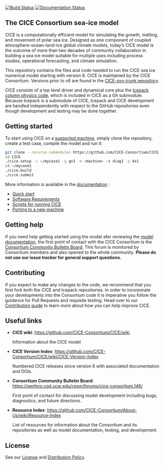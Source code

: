 [![Build Status](https://travis-ci.org/CICE-Consortium/CICE.svg?branch=master)](https://travis-ci.org/CICE-Consortium/CICE)
[![Documentation Status](https://readthedocs.org/projects/cice-consortium-cice/badge/?version=master)](http://cice-consortium-cice.readthedocs.io/en/master/?badge=master)

## The CICE Consortium sea-ice model
CICE is a computationally efficient model for simulating the growth, melting, and movement of polar sea ice. Designed as one component of coupled atmosphere-ocean-land-ice global climate models, today’s CICE model is the outcome of more than two decades of community collaboration in building a sea ice model suitable for multiple uses including process studies, operational forecasting, and climate simulation.


This repository contains the files and code needed to run the CICE sea ice numerical model starting with version 6. CICE is maintained by the CICE Consortium. 
Versions prior to v6 are found in the [CICE-svn-trunk repository](https://github.com/CICE-Consortium/CICE-svn-trunk).

CICE consists of a top level driver and dynamical core plus the [Icepack column physics code][icepack], which is included in CICE as a Git submodule.  
Because Icepack is a submodule of CICE, Icepack and CICE development are handled independently with respect to the GitHub repositories even though development and testing may be done together.  

[icepack]: https://github.com/CICE-Consortium/Icepack

## Getting started
To start using CICE on a [supported machine](/configuration/scripts/machines), simply clone the repository, create a test case, compile the model and run it:
~~~bash
git clone --recurse-submodules https://github.com/CICE-Consortium/CICE
cd CICE
./cice.setup -c ~/mycase1 -g gx3 -m <machine> -s diag1 -p 4x1
cd ~/mycase1
./cice.build
./cice.submit
~~~

More information is available in the [documentation][doc] :
- [Quick start](https://cice-consortium-cice.readthedocs.io/en/master/intro/quickstart.html)
- [Software Requirements](https://cice-consortium-cice.readthedocs.io/en/master/user_guide/ug_running.html#software)
- [Scripts for running CICE](https://cice-consortium-cice.readthedocs.io/en/master/user_guide/ug_running.html#scripts)
- [Porting to a new machine](https://cice-consortium-cice.readthedocs.io/en/master/user_guide/ug_running.html#porting)

[doc]: https://cice-consortium-cice.readthedocs.io/

## Getting help
If you need help getting started using the model afer reviewing the [model documentation][doc-running], the first point of contact with the CICE Consortium is the [Consortium Community Bulletin Board][bulletin-board]. 
This forum is monitored by Consortium members and also opened to the whole community.
**Please do not use our issue tracker for general support questions.**

[doc-running]: https://cice-consortium-cice.readthedocs.io/en/master/user_guide/ug_running.html
[bulletin-board]: https://xenforo.cgd.ucar.edu/cesm/forums/cice-consortium.146/

## Contributing
If you expect to make any changes to the code, we recommend that you first fork both the CICE and Icepack repositories. 
In order to incorporate your developments into the Consortium code it is imperative you follow the guidance for Pull Requests and requisite testing.
Head over to our [Contribution guide](CONTRIBUTING.md) to learn more about how you can help improve CICE.

## Useful links
* **CICE wiki**: https://github.com/CICE-Consortium/CICE/wiki

   Information about the CICE model

* **CICE Version Index**: https://github.com/CICE-Consortium/CICE/wiki/CICE-Version-Index

   Numbered CICE releases since version 6 with associated documentation and DOIs. 
   
* **Consortium Community Bulletin Board**: https://xenforo.cgd.ucar.edu/cesm/forums/cice-consortium.146/

   First point of contact for discussing model development including bugs, diagnostics, and future directions.   

* **Resource Index**: https://github.com/CICE-Consortium/About-Us/wiki/Resource-Index

   List of resources for information about the Consortium and its repositories as well as model documentation, testing, and development.

## License
See our [License](Licese.pdf) and [Distribution Policy](DistributionPolicy.pdf).
